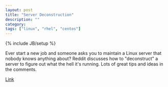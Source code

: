 ```yaml
---
layout: post
title: "Server Deconstruction"
description: ""
category: 
tags: ["linux", "rhel", "centos"]
---
```

{% include JB/setup %}

Ever start a new job and someone asks you to maintain a Linux server that nobody knows anything about?  Reddit discusses how to "deconstruct" a server to figure out what the hell it's running.  Lots of great tips and ideas in the comments.

[Link](https://www.reddit.com/r/linuxadmin/comments/2d9qoz/server_deconstruction/)